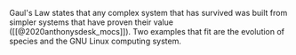 Gaul's Law states that any complex system that has survived was built from simpler systems that have proven their value ([[@2020anthonysdesk_mocs]]). Two examples that fit are the evolution of species and the GNU Linux computing system.